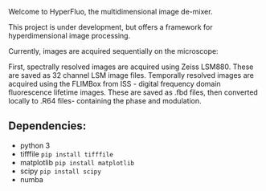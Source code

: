 Welcome to HyperFluo, the multidimensional image de-mixer.

This project is under development, but offers a framework for hyperdimensional image processing.

Currently, images are acquired sequentially on the microscope:

First, spectrally resolved images are acquired using Zeiss LSM880. 
These are saved as 32 channel LSM image files. 
Temporally resolved images are acquired using the FLIMBox from ISS - digital frequency domain fluorescence lifetime images. 
These are saved as .fbd files, then converted locally to .R64 files- containing the phase and modulation.

## Dependencies:
* python 3 
* tifffile
`pip install tifffile`
* matplotlib
`pip install matplotlib`
* scipy
`pip install scipy`
* numba


